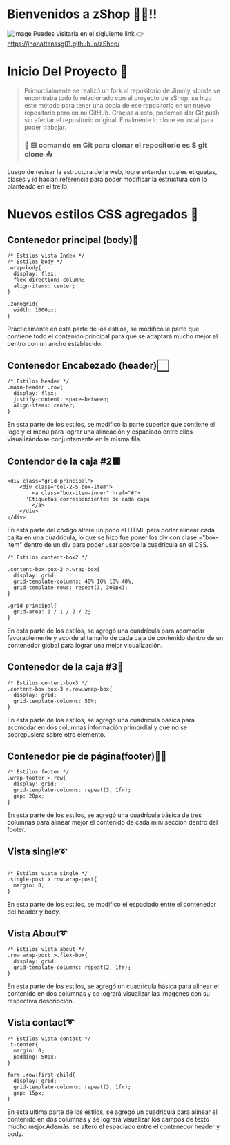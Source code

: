 # Bienvenidos a zShop 👋👋‼
![image](https://user-images.githubusercontent.com/80645321/195891907-cd423d3e-47aa-40fa-99fa-b9be2f63f77e.png)
Puedes visitarla en el sigiuiente link 👉 https://jhonattanssg01.github.io/zShop/

# Inicio Del Proyecto 💢
> Primordialmente se realizó un fork al repositorio de Jimmy, donde se encontraba todo lo relacionado con el proyecto de zShop, se hizo este método para tener una copia de ese repositorio en un nuevo repositorio pero en mi GitHub. Gracias a esto, podemos dar Git push sin afectar el repositorio original. Finalmente lo clone en local para poder trabajar.
>### 	El comando en Git para clonar el repositorio es $ git clone <URL del repositorio a clonar> 📥

Luego de revisar la estructura de la web, logre entender cuales etiquetas, clases y id hacian referencia para poder modificar la estructura con lo planteado en el trello.

# Nuevos estilos CSS agregados 💯
## Contenedor principal (body)🔲

```
/* Estilos vista Index */
/* Estilos body */
.wrap-body{
  display: flex;
  flex-direction: column;
  align-items: center;
}

.zerogrid{
  width: 1000px;
}
```
Prácticamente en esta parte de los estilos, se modificó la parte que contiene todo el contenido principal para qué se adaptará mucho mejor al centro con un ancho establecido.  

## Contenedor Encabezado (header)⬜
```
/* Estilos header */
.main-header .row{
  display: flex;
  justify-content: space-between;
  align-items: center;
}
```
En esta parte de los estilos, se modificó la parte superior que contiene el logo y el menú para lograr una alineación y espaciado entre ellos visualizándose conjuntamente en la misma fila.  

## Contendor de la caja #2⬛
```
<div class="grid-principal">
	<div class="col-2-5 box-item">
		<a class="box-item-inner" href="#">
      'Etiquetas correspondientes de cada caja'
		</a>
	</div>
</div>
```
En esta parte del código altere un poco el HTML para poder alinear cada cajita en una cuadricula, lo que se hizo fue poner los div con clase ="box-item" dentro de un div para poder usar acorde la cuadricula en el CSS.

```
/* Estilos content-box2 */

.content-box.box-2 >.wrap-box{
  display: grid;
  grid-template-columns: 40% 10% 10% 40%;
  grid-template-rows: repeat(3, 300px);
}
                                                
.grid-principal{
  grid-area: 1 / 1 / 2 / 2;
}
```
En esta parte de los estilos, se agregó una cuadrícula para acomodar favorablemente y acorde al tamaño de cada caja de contenido dentro de un contenedor global para lograr una mejor visualización.

## Contenedor de la caja #3🔳
```
/* Estilos content-box3 */
.content-box.box-3 >.row.wrap-box{
  display: grid;
  grid-template-columns: 50%;
}
```
En esta parte de los estilos, se agregó una cuadrícula básica para acomodar en dos columnas información primordial y que no se sobrepusiera sobre otro elemento.

## Contenedor pie de página(footer)🔘🔘
```
/* Estilos footer */
.wrap-footer >.row{
  display: grid;
  grid-template-columns: repeat(3, 1fr);
  gap: 20px;
}
```
En esta parte de los estilos, se agregó una cuadrícula básica de tres columnas para alinear mejor el contenido de cada mini seccion dentro del footer.

## Vista single➰
```

/* Estilos vista single */
.single-post >.row.wrap-post{
  margin: 0;
}
```
En esta parte de los estilos, se modifico el espaciado entre el contenedor del header y body. 

## Vista About➰
```
/* Estilos vista about */
.row.wrap-post >.flex-box{
  display: grid;
  grid-template-columns: repeat(2, 1fr);
}
```
En esta parte de los estilos, se agregó un cuadricula básica para alinear el contenido en dos columnas y se logrará visualizar las imagenes con su respectiva descripción.

## Vista contact➰
```
/* Estilos vista contact */
.t-center{
  margin: 0;
  padding: 50px;
}

form .row:first-child{
  display: grid;
  grid-template-columns: repeat(3, 1fr);
  gap: 15px;
}
```
En esta ultima parte de los estilos, se agregó un cuadricula para alinear el contenido en dos columnas y se logrará visualizar los campos de texto mucho mejor.Además, se altero el espaciado entre el contenedor header y body.
